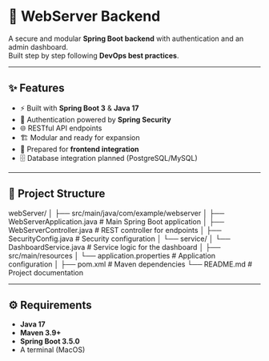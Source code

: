 # 🚀 WebServer Backend

A secure and modular **Spring Boot backend** with authentication and an admin dashboard.  
Built step by step following **DevOps best practices**.  

---

## ✨ Features
- ⚡ Built with **Spring Boot 3** & **Java 17**
- 🔐 Authentication powered by **Spring Security**
- 🌐 RESTful API endpoints
- 🏗️ Modular and ready for expansion
- 🎯 Prepared for **frontend integration**
- 🗄️ Database integration planned (PostgreSQL/MySQL)

---

## 📂 Project Structure

webServer/
│
├── src/main/java/com/example/webserver
│ ├── WebServerApplication.java # Main Spring Boot application
│ ├── WebServerController.java # REST controller for endpoints
│ ├── SecurityConfig.java # Security configuration
│ └── service/
│ └── DashboardService.java # Service logic for the dashboard
│
├── src/main/resources
│ └── application.properties # Application configuration
│
├── pom.xml # Maven dependencies
└── README.md # Project documentation

---

## ⚙️ Requirements
- **Java 17**
- **Maven 3.9+**
- **Spring Boot 3.5.0**
- A terminal (MacOS)
